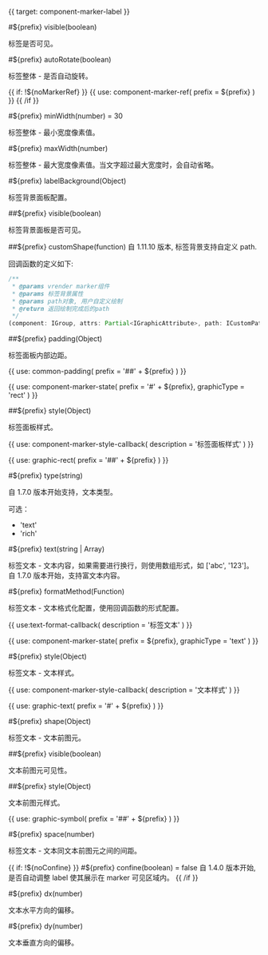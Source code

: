 {{ target: component-marker-label }}

#${prefix} visible(boolean)

标签是否可见。

#${prefix} autoRotate(boolean)

标签整体 - 是否自动旋转。

{{ if: !${noMarkerRef} }}
{{ use: component-marker-ref(
  prefix = ${prefix}
) }}
{{ /if }}

#${prefix} minWidth(number) = 30

标签整体 - 最小宽度像素值。

#${prefix} maxWidth(number)

标签整体 - 最大宽度像素值。当文字超过最大宽度时，会自动省略。

#${prefix} labelBackground(Object)

标签背景面板配置。

##${prefix} visible(boolean)

标签背景面板是否可见。

##${prefix} customShape(function)
自 1.11.10 版本, 标签背景支持自定义 path.

回调函数的定义如下:

```ts
/**
 * @params vrender marker组件
 * @params 标签背景属性
 * @params path对象, 用户自定义绘制
 * @return 返回绘制完成后的path
 */
(component: IGroup, attrs: Partial<IGraphicAttribute>, path: ICustomPath2D) => ICustomPath2D;
```

##${prefix} padding(Object)

标签面板内部边距。

{{ use: common-padding(
  prefix = '##' + ${prefix}
) }}

{{ use: component-marker-state(
  prefix = '#' + ${prefix},
  graphicType = 'rect'
) }}

##${prefix} style(Object)

标签面板样式。

{{ use: component-marker-style-callback(
  description = '标签面板样式'
) }}

{{ use: graphic-rect(
  prefix = '##' + ${prefix}
) }}

#${prefix} type(string)

自 1.7.0 版本开始支持，文本类型。

可选：

- 'text'
- 'rich'

#${prefix} text(string | Array)

标签文本 - 文本内容，如果需要进行换行，则使用数组形式，如 ['abc', '123']。
自 1.7.0 版本开始，支持富文本内容。

#${prefix} formatMethod(Function)

标签文本 - 文本格式化配置，使用回调函数的形式配置。

{{ use:text-format-callback(
  description = '标签文本'
) }}

{{ use: component-marker-state(
  prefix = ${prefix},
  graphicType = 'text'
) }}

#${prefix} style(Object)

标签文本 - 文本样式。

{{ use: component-marker-style-callback(
  description = '文本样式'
) }}

{{ use: graphic-text(
  prefix = '#' + ${prefix}
) }}

#${prefix} shape(Object)

标签文本 - 文本前图元。

##${prefix} visible(boolean)

文本前图元可见性。

##${prefix} style(Object)

文本前图元样式。

{{ use: graphic-symbol(
  prefix = '##' + ${prefix}
) }}

#${prefix} space(number)

标签文本 - 文本同文本前图元之间的间距。

{{ if: !${noConfine} }}
#${prefix} confine(boolean) = false
自 1.4.0 版本开始, 是否自动调整 label 使其展示在 marker 可见区域内。
{{ /if }}

#${prefix} dx(number)

文本水平方向的偏移。

#${prefix} dy(number)

文本垂直方向的偏移。
